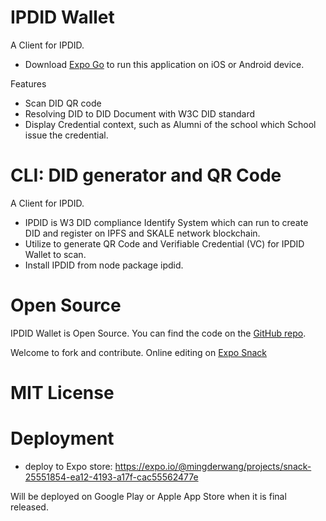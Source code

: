 # IPDID Wallet

A Client for IPDID.

* Download [Expo Go](https://expo.io/client) to run this application on iOS or Android device.

Features
* Scan DID QR code 
* Resolving DID to DID Document with W3C DID standard
* Display Credential context, such as Alumni of the school which School issue the credential.

# CLI: DID generator and QR Code

A Client for IPDID.
* IPDID is W3 DID compliance Identify System which can run to create DID and register on IPFS and SKALE network blockchain.
* Utilize to generate QR Code and Verifiable Credential (VC) for IPDID Wallet to scan.
* Install IPDID from node package ipdid.

# Open Source

IPDID Wallet is Open Source. You can find the code on the [GitHub repo](https://github.com/IPDID/ipdid-wallet).

Welcome to fork and contribute. Online editing on [Expo Snack](https://snack.expo.io/@mingderwang/ipdid-wallet)

# MIT License

# Deployment

* deploy to Expo store: https://expo.io/@mingderwang/projects/snack-25551854-ea12-4193-a17f-cac55562477e

Will be deployed on Google Play or Apple App Store when it is final released.
